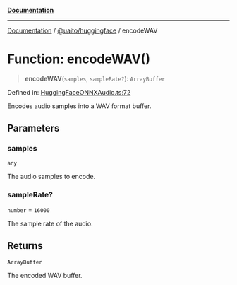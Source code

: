 [**Documentation**](../../../README.md)

***

[Documentation](../../../README.md) / [@uaito/huggingface](../README.md) / encodeWAV

# Function: encodeWAV()

> **encodeWAV**(`samples`, `sampleRate?`): `ArrayBuffer`

Defined in: [HuggingFaceONNXAudio.ts:72](https://github.com/elribonazo/uaito/blob/6936f8ff79845312a8065c6fe5b6c9a6c7758a46/packages/huggingFace/src/HuggingFaceONNXAudio.ts#L72)

Encodes audio samples into a WAV format buffer.

## Parameters

### samples

`any`

The audio samples to encode.

### sampleRate?

`number` = `16000`

The sample rate of the audio.

## Returns

`ArrayBuffer`

The encoded WAV buffer.
